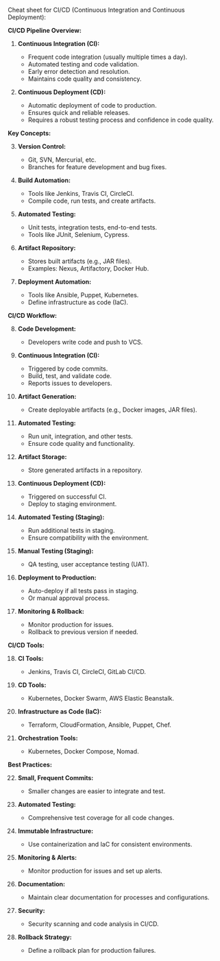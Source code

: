 Cheat sheet for CI/CD (Continuous Integration and Continuous Deployment):

**CI/CD Pipeline Overview:**

1. **Continuous Integration (CI):**
   - Frequent code integration (usually multiple times a day).
   - Automated testing and code validation.
   - Early error detection and resolution.
   - Maintains code quality and consistency.

2. **Continuous Deployment (CD):**
   - Automatic deployment of code to production.
   - Ensures quick and reliable releases.
   - Requires a robust testing process and confidence in code quality.

**Key Concepts:**

3. **Version Control:**
   - Git, SVN, Mercurial, etc.
   - Branches for feature development and bug fixes.

4. **Build Automation:**
   - Tools like Jenkins, Travis CI, CircleCI.
   - Compile code, run tests, and create artifacts.

5. **Automated Testing:**
   - Unit tests, integration tests, end-to-end tests.
   - Tools like JUnit, Selenium, Cypress.

6. **Artifact Repository:**
   - Stores built artifacts (e.g., JAR files).
   - Examples: Nexus, Artifactory, Docker Hub.

7. **Deployment Automation:**
   - Tools like Ansible, Puppet, Kubernetes.
   - Define infrastructure as code (IaC).

**CI/CD Workflow:**

8. **Code Development:**
   - Developers write code and push to VCS.

9. **Continuous Integration (CI):**
   - Triggered by code commits.
   - Build, test, and validate code.
   - Reports issues to developers.

10. **Artifact Generation:**
    - Create deployable artifacts (e.g., Docker images, JAR files).

11. **Automated Testing:**
    - Run unit, integration, and other tests.
    - Ensure code quality and functionality.

12. **Artifact Storage:**
    - Store generated artifacts in a repository.

13. **Continuous Deployment (CD):**
    - Triggered on successful CI.
    - Deploy to staging environment.

14. **Automated Testing (Staging):**
    - Run additional tests in staging.
    - Ensure compatibility with the environment.

15. **Manual Testing (Staging):**
    - QA testing, user acceptance testing (UAT).

16. **Deployment to Production:**
    - Auto-deploy if all tests pass in staging.
    - Or manual approval process.

17. **Monitoring & Rollback:**
    - Monitor production for issues.
    - Rollback to previous version if needed.

**CI/CD Tools:**

18. **CI Tools:**
    - Jenkins, Travis CI, CircleCI, GitLab CI/CD.

19. **CD Tools:**
    - Kubernetes, Docker Swarm, AWS Elastic Beanstalk.

20. **Infrastructure as Code (IaC):**
    - Terraform, CloudFormation, Ansible, Puppet, Chef.

21. **Orchestration Tools:**
    - Kubernetes, Docker Compose, Nomad.

**Best Practices:**

22. **Small, Frequent Commits:**
    - Smaller changes are easier to integrate and test.

23. **Automated Testing:**
    - Comprehensive test coverage for all code changes.

24. **Immutable Infrastructure:**
    - Use containerization and IaC for consistent environments.

25. **Monitoring & Alerts:**
    - Monitor production for issues and set up alerts.

26. **Documentation:**
    - Maintain clear documentation for processes and configurations.

27. **Security:**
    - Security scanning and code analysis in CI/CD.

28. **Rollback Strategy:**
    - Define a rollback plan for production failures.

